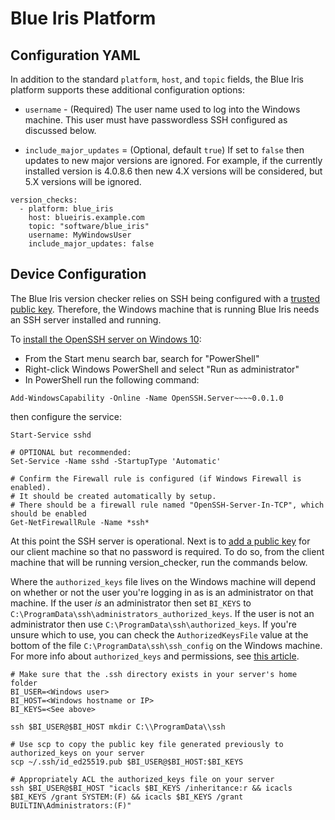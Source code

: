 # Blue Iris Platform

## Configuration YAML

In addition to the standard `platform`, `host`, and `topic` fields, the Blue Iris platform supports these additional configuration options:

 - `username` - (Required) The user name used to log into the Windows machine. This user must have passwordless SSH configured as discussed below.

 - `include_major_updates` = (Optional, default `true`) If set to `false` then updates to new major versions are ignored. For example, if the currently installed version is 4.0.8.6 then new 4.X versions will be considered, but 5.X versions will be ignored.

```
version_checks:
  - platform: blue_iris
    host: blueiris.example.com
    topic: "software/blue_iris"
    username: MyWindowsUser
    include_major_updates: false
```

## Device Configuration

The Blue Iris version checker relies on SSH being configured with a [trusted public key](https://www.debian.org/devel/passwordlessssh). Therefore, the Windows machine that is running Blue Iris needs an SSH server installed and running.

To [install the OpenSSH server on Windows 10](https://docs.microsoft.com/en-us/windows-server/administration/openssh/openssh_install_firstuse):

- From the Start menu search bar, search for "PowerShell"
- Right-click Windows PowerShell and select "Run as administrator"
- In PowerShell run the following command:

```
Add-WindowsCapability -Online -Name OpenSSH.Server~~~~0.0.1.0
```
then configure the service:
```
Start-Service sshd

# OPTIONAL but recommended:
Set-Service -Name sshd -StartupType 'Automatic'

# Confirm the Firewall rule is configured (if Windows Firewall is enabled).
# It should be created automatically by setup.
# There should be a firewall rule named "OpenSSH-Server-In-TCP", which should be enabled 
Get-NetFirewallRule -Name *ssh*
```

At this point the SSH server is operational. Next is to [add a public key](https://docs.microsoft.com/en-us/windows-server/administration/openssh/openssh_keymanagement#deploying-the-public-key) for our client machine so that no password is required. To do so, from the client machine that will be running version_checker, run the commands below.

Where the `authorized_keys` file lives on the Windows machine will depend on whether or not the user you're logging in as is an administrator on that machine. If the user _is_ an administrator then set `BI_KEYS` to `C:\ProgramData\ssh\administrators_authorized_keys`. If the user is not an administrator then use `C:\ProgramData\ssh\authorized_keys`. If you're unsure which to use, you can check the `AuthorizedKeysFile` value at the bottom of the file `C:\ProgramData\ssh\ssh_config` on the Windows machine. For more info about `authorized_keys` and permissions, see [this article](https://github.com/PowerShell/Win32-OpenSSH/wiki/Security-protection-of-various-files-in-Win32-OpenSSH).

```
# Make sure that the .ssh directory exists in your server's home folder
BI_USER=<Windows user>
BI_HOST=<Windows hostname or IP>
BI_KEYS=<See above>

ssh $BI_USER@$BI_HOST mkdir C:\\ProgramData\\ssh

# Use scp to copy the public key file generated previously to authorized_keys on your server
scp ~/.ssh/id_ed25519.pub $BI_USER@$BI_HOST:$BI_KEYS

# Appropriately ACL the authorized_keys file on your server
ssh $BI_USER@$BI_HOST "icacls $BI_KEYS /inheritance:r && icacls $BI_KEYS /grant SYSTEM:(F) && icacls $BI_KEYS /grant BUILTIN\Administrators:(F)"
```